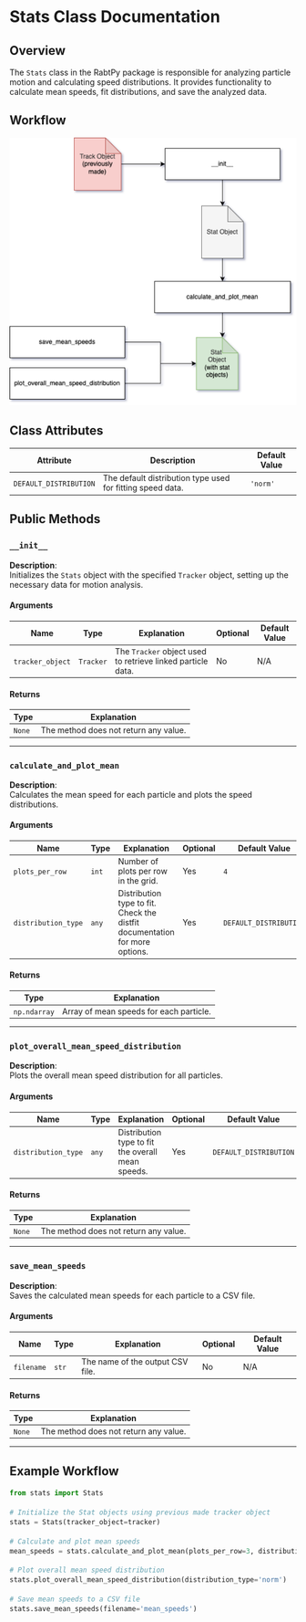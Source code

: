 # Stats Class Documentation

## Overview

The `Stats` class in the RabtPy package is responsible for analyzing particle motion and calculating speed distributions. It provides functionality to calculate mean speeds, fit distributions, and save the analyzed data.

## Workflow

![image](./flow_charts/stats.png)

## Class Attributes

| Attribute             | Description                                                      | Default Value |
|-----------------------|------------------------------------------------------------------|---------------|
| `DEFAULT_DISTRIBUTION`| The default distribution type used for fitting speed data.       | `'norm'`      |

## Public Methods

### `__init__`

**Description**:  
Initializes the `Stats` object with the specified `Tracker` object, setting up the necessary data for motion analysis.

#### Arguments

| Name              | Type    | Explanation                                              | Optional | Default Value |
|-------------------|---------|----------------------------------------------------------|----------|---------------|
| `tracker_object` | `Tracker` | The `Tracker` object used to retrieve linked particle data. | No       | N/A           |

#### Returns

| Type  | Explanation  |
|-------|--------------|
| `None` | The method does not return any value. |

---

### `calculate_and_plot_mean`

**Description**:  
Calculates the mean speed for each particle and plots the speed distributions.

#### Arguments

| Name              | Type    | Explanation                                              | Optional | Default Value               |
|-------------------|---------|----------------------------------------------------------|----------|-----------------------------|
| `plots_per_row`   | `int`   | Number of plots per row in the grid.                     | Yes      | `4`                         |
| `distribution_type` | `any`   | Distribution type to fit. Check the distfit documentation for more options. | Yes      | `DEFAULT_DISTRIBUTION`      |

#### Returns

| Type         | Explanation  |
|--------------|--------------|
| `np.ndarray` | Array of mean speeds for each particle. |

---

### `plot_overall_mean_speed_distribution`

**Description**:  
Plots the overall mean speed distribution for all particles.

#### Arguments

| Name               | Type    | Explanation                                              | Optional | Default Value               |
|--------------------|---------|----------------------------------------------------------|----------|-----------------------------|
| `distribution_type` | `any`   | Distribution type to fit the overall mean speeds.       | Yes      | `DEFAULT_DISTRIBUTION`      |

#### Returns

| Type  | Explanation  |
|-------|--------------|
| `None` | The method does not return any value. |

---

### `save_mean_speeds`

**Description**:  
Saves the calculated mean speeds for each particle to a CSV file.

#### Arguments

| Name        | Type  | Explanation                                         | Optional | Default Value |
|-------------|-------|-----------------------------------------------------|----------|---------------|
| `filename`  | `str` | The name of the output CSV file.                     | No       | N/A           |

#### Returns

| Type  | Explanation  |
|-------|--------------|
| `None` | The method does not return any value. |

---

## Example Workflow

```python
from stats import Stats

# Initialize the Stat objects using previous made tracker object
stats = Stats(tracker_object=tracker)

# Calculate and plot mean speeds
mean_speeds = stats.calculate_and_plot_mean(plots_per_row=3, distribution_type='norm')

# Plot overall mean speed distribution
stats.plot_overall_mean_speed_distribution(distribution_type='norm')

# Save mean speeds to a CSV file
stats.save_mean_speeds(filename='mean_speeds')
```
